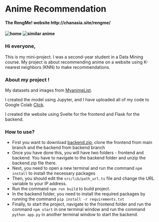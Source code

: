 # Anime Recommendation

<h4>The RengMe! website http://chanasia.site/rengme/<h4>

![home](https://drive.google.com/uc?id=1k31QFoPlqBcr2VSsCCr-Dltd46zm6q-T)
![similar anime](https://drive.google.com/uc?id=1aztjtf6dLqwyKkkazTxN1kNFneHIiNqh)

<h3>Hi everyone,</h3>

This is my mini-project. I was a second-year student in a Data Mining course. My project is about recommending anime on a website using K-nearest neighbors (KNN) to make recommendations.

<h3>About my project !</h3>

My datasets and images from [MyanimeList](https://myanimelist.net/).

I created the model using Jupyter, and I have uploaded all of my code to Google Colab [Click](https://colab.research.google.com/drive/1YGCNVizuTujnL4ZK2Nx35TGdcvIonIy0?usp=sharing).

I created the website using Svelte for the frontend and Flask for the backend.

<h3>How to use?</h3>

* First you want to download [backend.zip](https://www.dropbox.com/s/apyoabvieotk13s/backend.zip?dl=0), clone the frontend from main branch and the backend from backend branch
* Once you have done this, you will have two folders - frontend and backend. You have to navigate to the backend folder and unzip the backend.zip file there.
* Next, you need to open a new terminal and run the command `npm install` to install the necessary packages
* Then, you should edit the `src/lib/path_url.ts` file and change the URL variable to your IP address.
* Run the command `npm run build` to build project.
* In the backend folder, you need to install the required packages by running the command `pip install -r requirements.txt`
* Finally, to start the project, navigate to the frontend folder and run the command `npm start` in one terminal window and run the command `python app.py` in another terminal window to start the backend.
